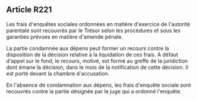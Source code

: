 Article R221
----
Les frais d'enquêtes sociales ordonnées en matière d'exercice de l'autorité
parentale sont recouvrés par le Trésor selon les procédures et sous les
garanties prévues en matière d'amende pénale.

La partie condamnée aux dépens peut former un recours contre la disposition de
la décision relative à la liquidation de ces frais. A défaut d'appel sur le
fond, le recours, motivé, est formé au greffe de la juridiction dont émane la
décision, dans le mois de la notification de cette décision. Il est porté devant
la chambre d'accusation.

En l'absence de condamnation aux dépens, les frais d'enquête sociale sont
recouvrés contre la partie désignée par le juge qui a ordonné l'enquête.
